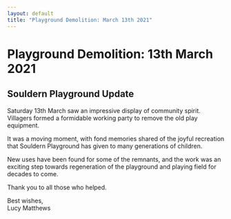 ```yaml
---
layout: default
title: "Playground Demolition: March 13th 2021"
---
```


# Playground Demolition: 13th March 2021

<div id="playgroundmarch21"></div>


## Souldern Playground Update

Saturday 13th March saw an impressive display of community
spirit. Villagers formed a formidable working party to remove the old
play equipment.

It was a moving moment, with fond memories shared of the joyful
recreation that Souldern Playground has given to many generations of
children.

New uses have been found for some of the remnants, and the work was an
exciting step towards regeneration of the playground and playing field
for decades to come.


Thank you to all those who helped. 

Best wishes,  
Lucy Matthews

<script src="/home/gallery/playgroundmarch21.js"></script>
<script src="/home/gallery/galleries.js"></script>
<script>
  document.getElementById("playgroundmarch21").style.height="27em";
</script>
